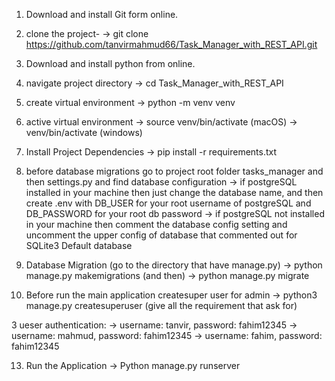 1) Download and install Git form online.

   
3) clone the project-
   -> git clone https://github.com/tanvirmahmud66/Task_Manager_with_REST_API.git

4) Download and install python from online.

5) navigate project directory
    -> cd Task_Manager_with_REST_API

6) create virtual environment
    -> python -m venv venv

7) active virtual environment
    -> source venv/bin/activate (macOS)
    -> venv/bin/activate (windows)

8) Install Project Dependencies
    -> pip install -r requirements.txt

9) before database migrations go to project root folder tasks_manager and then settings.py and find database configuration
    -> if postgreSQL installed in your machine then just change the database name, and then create .env with DB_USER for your root username of postgreSQL and DB_PASSWORD for your root db password
    -> if postgreSQL not installed in your machine then comment the database config setting and uncomment the upper config of database that commented out for SQLite3 Default database

10) Database Migration (go to the directory that have manage.py) 
    -> python manage.py makemigrations
    (and then)
    -> python manage.py migrate

11) Before run the main application createsuper user for admin
    -> python3 manage.py createsuperuser
    (give all the requirement that ask for)


3 ueser authentication:
   -> username: tanvir, password: fahim12345
   -> username: mahmud, password: fahim12345
   -> username: fahim, password: fahim12345

13) Run the Application
    -> Python manage.py runserver


   

